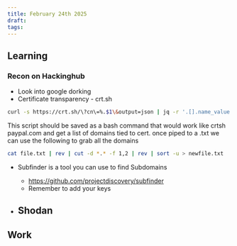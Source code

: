 ```yaml
---
title: February 24th 2025
draft: 
tags:
---
```

## Learning 

### Recon on Hackinghub
- Look into google dorking
- Certificate transparency - crt.sh
```bash
curl -s https://crt.sh/\?cn\=%.$1\&output=json | jq -r '.[].name_value' | sed 's/\*\.//g' | sort -u

```
This script should be saved as a bash command that would work like crtsh paypal.com and get a list of domains tied to cert. once piped to a .txt we can use the following to grab all the domains

```bash
cat file.txt | rev | cut -d *.* -f 1,2 | rev | sort -u > newfile.txt
```

- Subfinder is a tool you can use to find Subdomains
	- https://github.com/projectdiscovery/subfinder
	- Remember to add your keys

- Shodan
	- 
	  

## Work

